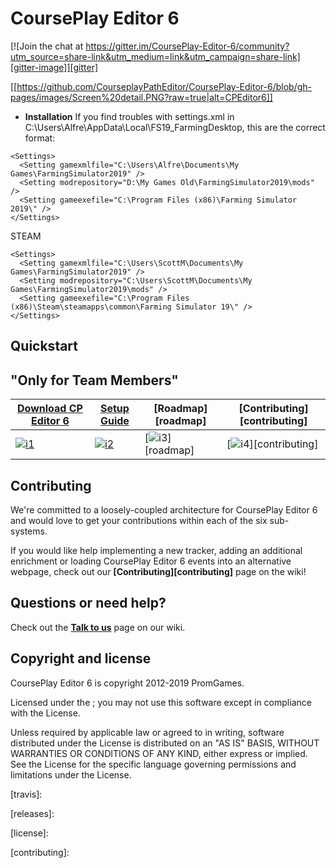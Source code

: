 # CoursePlay Editor 6

[![Join the chat at https://gitter.im/CoursePlay-Editor-6/community?utm_source=share-link&utm_medium=link&utm_campaign=share-link][gitter-image]][gitter]

[[https://github.com/CourseplayPathEditor/CoursePlay-Editor-6/blob/gh-pages/images/Screen%20detail.PNG?raw=true|alt=CPEditor6]]

* **Installation**
If you find troubles with settings.xml in C:\Users\Alfre\AppData\Local\FS19_FarmingDesktop, this are the correct format:

```DVD or GIANTS DOWNLOAD
<Settings>
  <Setting gamexmlfile="C:\Users\Alfre\Documents\My Games\FarmingSimulator2019" />
  <Setting modrepository="D:\My Games Old\FarmingSimulator2019\mods" />
  <Setting gameexefile="C:\Program Files (x86)\Farming Simulator 2019\" />
</Settings>
```
STEAM
```
<Settings>
  <Setting gamexmlfile="C:\Users\ScottM\Documents\My Games\FarmingSimulator2019" />
  <Setting modrepository="C:\Users\ScottM\Documents\My Games\FarmingSimulator2019\mods" />
  <Setting gameexefile="C:\Program Files (x86)\Steam\steamapps\common\Farming Simulator 19\" />
</Settings>
```

## Quickstart


## "Only for Team Members"

| **[Download CP Editor 6][techdocs]**     | **[Setup Guide][setup]**     | **[Roadmap][roadmap]**           | **[Contributing][contributing]**           |
|-------------------------------------|-------------------------------|-----------------------------------|---------------------------------------------|
| [![i1][techdocs-image]][techdocs] | [![i2][setup-image]][setup] | [![i3][roadmap-image]][roadmap] | [![i4][contributing-image]][contributing] |

## Contributing

We're committed to a loosely-coupled architecture for CoursePlay Editor 6 and would love to get your contributions within each of the six sub-systems.

If you would like help implementing a new tracker, adding an additional enrichment or loading CoursePlay Editor 6 events into an alternative webpage, check out our **[Contributing][contributing]** page on the wiki!

## Questions or need help?

Check out the **[Talk to us][talk-to-us]** page on our wiki.

## Copyright and license

CoursePlay Editor 6 is copyright 2012-2019 PromGames.

Licensed under the ;
you may not use this software except in compliance with the License.

Unless required by applicable law or agreed to in writing, software
distributed under the License is distributed on an "AS IS" BASIS,
WITHOUT WARRANTIES OR CONDITIONS OF ANY KIND, either express or implied.
See the License for the specific language governing permissions and
limitations under the License.

[travis-image]: https://travis-ci.org/snowplow/snowplow.png?branch=master
[travis]: 

[release-image]: https://img.shields.io/badge/release-112_Baalbek-orange.svg?style=flat
[releases]: 

[license-image]: http://img.shields.io/badge/license-Apache--2-blue.svg?style=flat
[license]: 

[gitter-image]: https://badges.gitter.im/snowplow/snowplow.svg
[gitter]: https://gitter.im/CoursePlay-Editor-6/?utm_source=badge&utm_medium=badge&utm_campaign=pr-badge&utm_content=badge

[website]: 
[wiki]: 
[architecture-image]: 
[architecture-doc]: 
[talk-to-us]: 
[contributing]: 

[setup]: 
[tech-docs]: 
[tracker-protocol]: 
[collector-logs]: 
[data-structure]: 
[looker]: 

[techdocs-image]: https://d3i6fms1cm1j0i.cloudfront.net/github/images/techdocs.png
[setup-image]: https://d3i6fms1cm1j0i.cloudfront.net/github/images/setup.png
[roadmap-image]: https://d3i6fms1cm1j0i.cloudfront.net/github/images/roadmap.png
[contributing-image]: https://d3i6fms1cm1j0i.cloudfront.net/github/images/contributing.png

[techdocs]: https://github.com/orgs/CourseplayPathEditor/teams/courseplay-editor-6-wip
[setup]: 
[roadmap]: 
[contributing]: 

